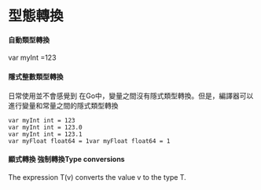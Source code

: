 # 型態轉換

#### 自動類型轉換&#x20;

var myInt =123

#### 隱式整數類型轉換&#x20;

日常使用並不會感覺到 在Go中，變量之間沒有隱式類型轉換。但是，編譯器可以進行變量和常量之間的隱式類型轉換&#x20;

```
var myInt int = 123
var myInt int = 123.0
var myInt int = 123.1 
var myFloat float64 = 1var myFloat float64 = 1
```

#### &#x20;顯式轉換 強制轉換Type conversions&#x20;

The expression T(v) converts the value v to the type T.

